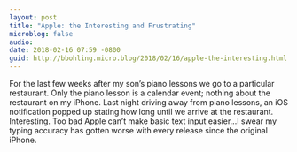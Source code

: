 ```yaml
---
layout: post
title: "Apple: the Interesting and Frustrating"
microblog: false
audio: 
date: 2018-02-16 07:59 -0800
guid: http://bbohling.micro.blog/2018/02/16/apple-the-interesting.html
---
```

For the last few weeks after my son’s piano lessons we go to a particular restaurant. Only the piano lesson is a calendar event; nothing about the restaurant on my iPhone. Last night driving away from piano lessons, an iOS notification popped up stating how long until we arrive at the restaurant. Interesting. Too bad Apple can’t make basic text input easier...I swear my typing accuracy has gotten worse with every release since the original iPhone.
